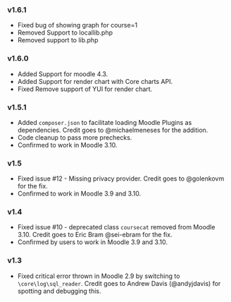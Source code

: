 ### v1.6.1 ###

* Fixed bug of showing graph for course=1
* Removed Support to  locallib.php 
* Removed support to lib.php


### v1.6.0 ###

* Added Support for moodle 4.3.
* Added Support for render chart with Core charts API.
* Fixed Remove support of YUI for render chart.


### v1.5.1 ###

* Added `composer.json` to facilitate loading Moodle Plugins as dependencies. Credit goes to @michaelmeneses for the addition.
* Code cleanup to pass more prechecks.
* Confirmed to work in Moodle 3.10.

### v1.5 ###

* Fixed issue #12 - Missing privacy provider. Credit goes
  to @golenkovm for the fix.
* Confirmed to work in Moodle 3.9 and 3.10.

### v1.4 ###

* Fixed issue #10 - deprecated class `coursecat` removed from Moodle 3.10. Credit goes
  to Eric Bram @sei-ebram for the fix.
* Confirmed by users to work in Moodle 3.9 and 3.10.


### v1.3 ###

* Fixed critical error thrown in Moodle 2.9 by switching to `\core\log\sql_reader`. Credit goes to Andrew Davis (@andyjdavis) for
  spotting and debugging this.
